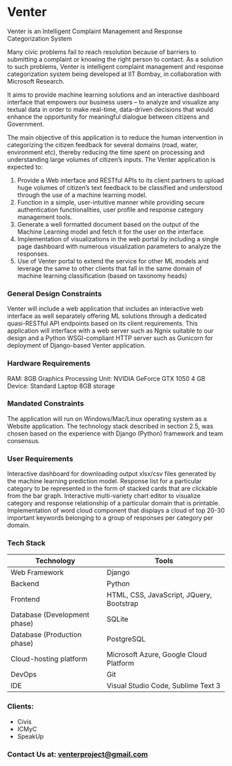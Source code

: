 # Venter

Venter is an Intelligent Complaint Management and Response Categorization System

Many civic problems fail to reach resolution because of barriers to submitting a complaint or knowing the right person to contact. As a solution to such problems, Venter is intelligent complaint management and response categorization system being developed at IIT Bombay, in collaboration with Microsoft Research. 

It aims to provide machine learning solutions and an interactive dashboard interface that empowers our business users – to analyze and visualize any textual data in order to make real-time, data-driven decisions that would enhance the opportunity for meaningful dialogue between citizens and Government.

The main objective of this application is to reduce the human intervention in categorizing the citizen feedback for several domains (road, water, environment etc), thereby reducing the time spent on processing and understanding large volumes of citizen’s inputs.
The Venter application is expected to:
1. Provide a Web interface and RESTful APIs to its client partners to upload huge volumes of citizen’s text feedback to be classified and understood through the use of a machine learning model.
2. Function in a simple, user-intuitive manner while providing secure authentication functionalities, user profile and response category management tools.
3. Generate a well formatted document based on the output of the Machine Learning model and fetch it for the user on the interface.
4. Implementation of visualizations in the web portal by including a single page dashboard with numerous visualization parameters to analyze the responses.
5. Use of Venter portal to extend the service for other ML models and leverage the same to other clients that fall in the same domain of machine learning classification (based on taxonomy heads)

### General Design Constraints
Venter will include a web application that includes an interactive web interface as well separately offering ML solutions through a dedicated quasi-RESTful API endpoints based on its client requirements. 
This application will interface with a web server such as Ngnix suitable to our design and a Python WSGI-compliant HTTP server such as Gunicorn for deployment of Django-based Venter application.

### Hardware Requirements
RAM: 8GB 
Graphics Processing Unit: NVIDIA GeForce GTX 1050 4 GB 
Device: Standard Laptop 8GB storage 

### Mandated Constraints
The application will run on Windows/Mac/Linux operating system as a Website application. The technology stack described in section 2.5,  was chosen based on the experience with Django (Python) framework and team consensus.

### User Requirements
Interactive dashboard for downloading output xlsx/csv files generated by the machine learning prediction model.
Response list for a particular category to be represented in the form of stacked cards that are clickable from the bar graph. 
Interactive multi-variety chart editor to visualize category and response relationship of a particular domain that is printable. 
Implementation of word cloud component that displays a cloud of top 20-30 important keywords belonging to a group of responses per category per domain.

### Tech Stack
| Technology                      | Tools  |
| --------                        | -----  |
| Web Framework			              | Django |
| Backend				                  | Python |
| Frontend				                | HTML, CSS, JavaScript, JQuery, Bootstrap |
| Database (Development phase)	  | SQLite |
| Database (Production phase)	    | PostgreSQL |
| Cloud-hosting platform		      | Microsoft Azure, Google Cloud Platform |
| DevOps				                  | Git |
| IDE					                    | Visual Studio Code, Sublime Text 3 |

### Clients:
* Civis
* ICMyC
* SpeakUp

### Contact Us at: venterproject@gmail.com